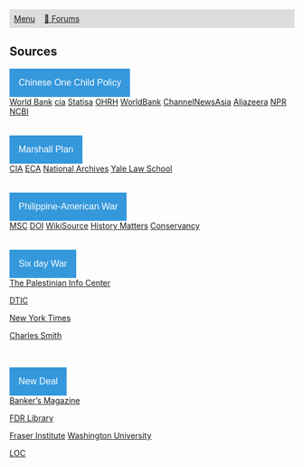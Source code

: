 <style>
ul {
  list-style-type: none;
  margin: 0;
  padding: 0;
  overflow: hidden;
  background-color: #dddddd;
}

li {
  float: left;
}

li a {
  display: block;
  padding: 8px;
}
</style>

<ul>
  <li><a href="https://ssharker21.github.io/eznhd/">Menu</a></li>
  <li><a href="https://www.tapatalk.com/groups/eznhd/">💬 Forums</a></li>
</ul>

## Sources

<html>
<head>
<meta name="viewport" content="width=device-width, initial-scale=1">
<style>
.dropbtn {
  background-color: #3498DB;
  color: white;
  padding: 16px;
  font-size: 16px;
  border: none;
  cursor: pointer;
}

.dropbtn:hover, .dropbtn:focus {
  background-color: #2980B9;
}

.dropdown {
  position: relative;
  display: inline-block;
}

.dropdown-content {
  display: none;
  position: absolute;
  background-color: #f1f1f1;
  min-width: 160px;
  overflow: auto;
  box-shadow: 0px 8px 16px 0px rgba(0,0,0,0.2);
  z-index: 1;
}

.dropdown-content a {
  color: black;
  padding: 12px 16px;
  text-decoration: none;
  display: block;
}

.dropdown a:hover {background-color: #ddd;}

.show {display: block;}
</style>
</head>
<body>

<div class="dropdown">
  <button onclick="myFunction()" class="dropbtn">Chinese One Child Policy</button>
  <div id="myDropdown" class="dropdown-content">
    <a href="https://data.worldbank.org/indicator/SP.POP.DPND.OL">World Bank</a>
    <a href="https://www.cia.gov/library/publications/the-world-factbook/fields/2256.html">cia</a>
    <a href="https://www.statista.com/statistics/278697/average-size-of-households-in-china/">Statisa</a>
    <a href="https://ohrh.law.ox.ac.uk/the-two-child-policy-an-assault-on-human-rights/">OHRH</a>
    <a href="https://data.worldbank.org/indicator/SP.DYN.TFRT.IN?locations=CN">WorldBank</a>
    <a href="https://www.channelnewsasia.com/news/commentary/china-ending-one-child-policy-ageing-population-bachelors-10274528">ChannelNewsAsia</a>
    <a href="https://www.aljazeera.com/indepth/features/2017/01/child-policy-affected-china-170129130503972.html">Aljazeera</a>
    <a href="https://www.npr.org/2016/02/01/465124337/how-chinas-one-child-policy-led-to-forced-abortions-30-million-bachelors">NPR</a>
    <a href="https://https://www.ncbi.nlm.nih.gov/pmc/articles/PMC4657744/">NCBI</a>
  </div>
</div>




<script>
function myFunction() {
  document.getElementById("myDropdown").classList.toggle("show");
}

window.onclick = function(event) {
  if (!event.target.matches('.dropbtn')) {
    var dropdowns = document.getElementsByClassName("dropdown-content");
    var i;
    for (i = 0; i < dropdowns.length; i++) {
      var openDropdown = dropdowns[i];
      if (openDropdown.classList.contains('show')) {
        openDropdown.classList.remove('show');
      }
    }
  }
}
</script>
<br>
<br>


<div class="dropdown">
  <button onclick="myFunction1()" class="dropbtn">Marshall Plan</button>
  <div id="myDropdown2" class="dropdown-content">
    <a href="http://www.cia.gov/library/readingroom/docs/1948-04-03b.pdf">CIA</a>
   <a href="http://babel.hathitrust.org/cgi/pt?id=uc1.31158011173738;view=1up;seq=5">ECA</a>
    <a href="http://catalog.archives.gov/id/201118">National Archives</a>
    <a href="http://avalon.law.yale.edu/20th_century/decade24.asp">Yale Law School</a>
  </div>
</div>


<script>
function myFunction1() {
  document.getElementById("myDropdown2").classList.toggle("show");
}

window.onclick = function(event) {
  if (!event.target.matches('.dropbtn')) {
    var dropdowns = document.getElementsByClassName("dropdown-content");
    var i;
    for (i = 0; i < dropdowns.length; i++) {
      var openDropdown = dropdowns[i];
      if (openDropdown.classList.contains('show')) {
        openDropdown.classList.remove('show');
      }
    }
  }
}
</script>

<br>
<br>


<div class="dropdown">
  <button onclick="myFunction2()" class="dropbtn">Philippine-American War</button>
  <div id="myDropdown3" class="dropdown-content">
    <a href="http://www.msc.edu.ph/centennial/benevolent.html">MSC</a>
   <a href="http://www.doi.gov/oia/about/treaty1898">DOI</a>
   <a href="https://en.wikisource.org/wiki/Letter_from_E.S._Otis_to_the_inhabitants_of_the_Philippine_Islands,_January_4,_1899">WikiSource</a>
    <a href="http://historymatters.gmu.edu/d/5575/">History Matters</a>
    <a href="http://conservancy.umn.edu/bitstream/handle/11299/162537/Holm,Elizabeth_MLS_Thesis.pdf?sequence=1&isAllowed=y">Conservancy</a>
  </div>
</div>


<script>
function myFunction2() {
  document.getElementById("myDropdown3").classList.toggle("show");
}

window.onclick = function(event) {
  if (!event.target.matches('.dropbtn')) {
    var dropdowns = document.getElementsByClassName("dropdown-content");
    var i;
    for (i = 0; i < dropdowns.length; i++) {
      var openDropdown = dropdowns[i];
      if (openDropdown.classList.contains('show')) {
        openDropdown.classList.remove('show');
      }
    }
  }
}
</script>


<br>
<br>


<div class="dropdown">
  <button onclick="myFunction3()" class="dropbtn">Six day War</button>
  <div id="myDropdown4" class="dropdown-content">
   <a href="http://english.palinfo.com/articles/2017/6/6/can-the-1967-war-offer-opportunity-for-peace">The Palestinian Info Center</a>

<a href="http://archive.org/details/DTIC_ADA307410/page/n5">DTIC</a>

<a href="http://www.nytimes.com/1982/11/28/world/go-between-says-nasser-sought-israeli-pact.html">New York Times</a>

<a href="http://archive.org/details/scm-106114-charlessmithhistoryofaconflic">Charles Smith</a>

  </div>
</div>


<script>
function myFunction3() {
  document.getElementById("myDropdown4").classList.toggle("show");
}

window.onclick = function(event) {
  if (!event.target.matches('.dropbtn')) {
    var dropdowns = document.getElementsByClassName("dropdown-content");
    var i;
    for (i = 0; i < dropdowns.length; i++) {
      var openDropdown = dropdowns[i];
      if (openDropdown.classList.contains('show')) {
        openDropdown.classList.remove('show');
      }
    }
  }
}
</script>

<br>
<br>


<div class="dropdown">
  <button onclick="myFunction4()" class="dropbtn">New Deal</button>
  <div id="myDropdown5" class="dropdown-content">
<a href="http://search.proquest.com/docview/124373044?accountid=6126">Banker’s Magazine</a>

<a href="http://www.fdrlibrary.marist.edu/archives/collections/franklin/index.php?p=collections/findingaid&id=582">FDR Library</a>

<a href="http://fraser.stlouisfed.org/files/docs/historical/congressional/1946sen_epcsa_v2.pdf">Fraser Institute</a>
<a href="http://digital.wustl.edu/greatdepression/browse.html">Washington University</a>

<a href="http://www.loc.gov/item/wpalh000337">LOC</a>
  </div>
</div>


<script>
function myFunction4() {
  document.getElementById("myDropdown5").classList.toggle("show");
}

window.onclick = function(event) {
  if (!event.target.matches('.dropbtn')) {
    var dropdowns = document.getElementsByClassName("dropdown-content");
    var i;
    for (i = 0; i < dropdowns.length; i++) {
      var openDropdown = dropdowns[i];
      if (openDropdown.classList.contains('show')) {
        openDropdown.classList.remove('show');
      }
    }
  }
}
</script>
